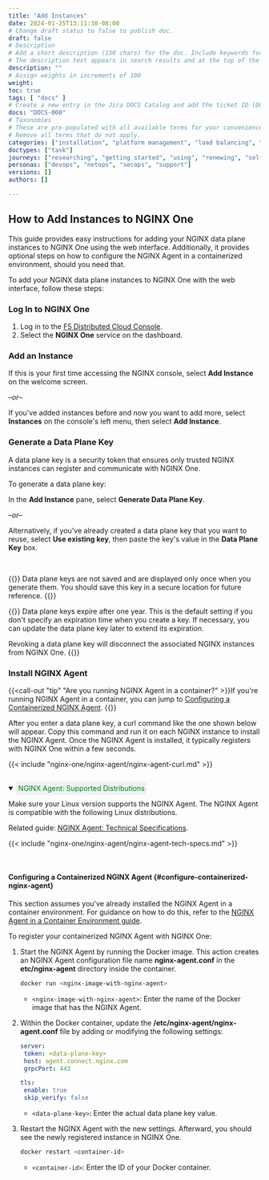 ```yaml
---
title: "Add Instances"
date: 2024-01-25T13:11:38-08:00
# Change draft status to false to publish doc.
draft: false
# Description
# Add a short description (150 chars) for the doc. Include keywords for SEO. 
# The description text appears in search results and at the top of the doc.
description: ""
# Assign weights in increments of 100
weight: 
toc: true
tags: [ "docs" ]
# Create a new entry in the Jira DOCS Catalog and add the ticket ID (DOCS-<number>) below
docs: "DOCS-000"
# Taxonomies
# These are pre-populated with all available terms for your convenience.
# Remove all terms that do not apply.
categories: ["installation", "platform management", "load balancing", "api management", "service mesh", "security", "analytics"]
doctypes: ["task"]
journeys: ["researching", "getting started", "using", "renewing", "self service"]
personas: ["devops", "netops", "secops", "support"]
versions: []
authors: []

---
```


## How to Add Instances to NGINX One

This guide provides easy instructions for adding your NGINX data plane instances to NGINX One using the web interface. Additionally, it provides optional steps on how to configure the NGINX Agent in a containerized environment, should you need that.

To add your NGINX data plane instances to NGINX One with the web interface, follow these steps:

### Log In to NGINX One


1. Log in to the [F5 Distributed Cloud Console](https://www.f5.com/cloud/products/distributed-cloud-console).
1. Select the **NGINX One** service on the dashboard.

### Add an Instance

If this is your first time accessing the NGINX console, select **Add Instance** on the welcome screen. 

*–or–*

If you've added instances before and now you want to add more, select **Instances** on the console's left menu, then select **Add Instance**.

### Generate a Data Plane Key

A data plane key is a security token that ensures only trusted NGINX instances can register and communicate with NGINX One. 

To generate a data plane key:

In the **Add Instance** pane, select **Generate Data Plane Key**.

*–or–*

Alternatively, if you've already created a data plane key that you want to reuse, select **Use existing key**, then paste the key's value in the **Data Plane Key** box.

<br>

{{<important>}}
Data plane keys are not saved and are displayed only once when you generate them. You should save this key in a secure location for future reference.
{{</important>}}

{{<note>}}
Data plane keys expire after one year. This is the default setting if you don't specify an expiration time when you create a key. If necessary, you can update the data plane key later to extend its expiration.

Revoking a data plane key will disconnect the associated NGINX instances from NGINX One.
{{</note>}}

### Install NGINX Agent

{{<call-out "tip" "Are you running NGINX Agent in a container?" >}}If you're running NGINX Agent in a container, you can jump to [Configuring a Containerized NGINX Agent](#configure-containerized-nginx-agent). 
{{</call-out>}}

After you enter a data plane key, a curl command like the one shown below will appear. Copy this command and run it on each NGINX instance to install the NGINX Agent. Once the NGINX Agent is installed, it typically registers with NGINX One within a few seconds.

{{< include "nginx-one/nginx-agent/nginx-agent-curl.md" >}}

<br>

<details open>
<summary><span style="background-color: #eef2f7; color: #008000; padding: 5px; border-radius: 5px;"><i class="fa-solid fa-list-alt"></i> NGINX Agent: Supported Distributions</span></summary>

Make sure your Linux version supports the NGINX Agent. The NGINX Agent is compatible with the following Linux distributions.

Related guide: [NGINX Agent: Technical Specifications](https://docs.nginx.com/nginx-agent/).

{{< include "nginx-one/nginx-agent/nginx-agent-tech-specs.md" >}}


</details> 

<br>


#### Configuring a Containerized NGINX Agent {#configure-containerized-nginx-agent}

This section assumes you've already installed the NGINX Agent in a container environment. For guidance on how to do this, refer to the [NGINX Agent in a Container Environment guide](https://docs.nginx.com/nginx-management-suite/nginx-agent/nginx-agent-in-container/).

To register your containerized NGINX Agent with NGINX One:

1. Start the NGINX Agent by running the Docker image. This action creates an NGINX Agent configuration file name **nginx-agent.conf** in the **etc/nginx-agent** directory inside the container.

    ``` bash
    docker run <nginx-image-with-nginx-agent>
    ```

    - `<nginx-image-with-nginx-agent>`: Enter the name of the Docker image that has the NGINX Agent.

1. Within the Docker container, update the **/etc/nginx-agent/nginx-agent.conf** file by adding or modifying the following settings: 

    ```yaml
    server:
     token: <data-plane-key>
     host: agent.connect.nginx.com
     grpcPort: 443

    tls:
     enable: true
     skip_verify: false
    ```

    - `<data-plane-key>`: Enter the actual data plane key value.

1. Restart the NGINX Agent with the new settings. Afterward, you should see the newly registered instance in NGINX One.

    ```bash
    docker restart <container-id>
    ```

    - `<container-id>`: Enter the ID of your Docker container.
